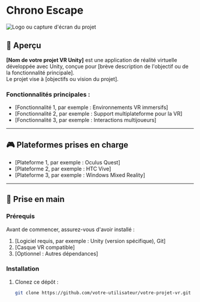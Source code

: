 # Chrono Escape

![Logo ou capture d'écran du projet](chemin/vers/image.png)

## 📖 Aperçu

**[Nom de votre projet VR Unity]** est une application de réalité virtuelle développée avec Unity, conçue pour [brève description de l'objectif ou de la fonctionnalité principale].  
Le projet vise à [objectifs ou vision du projet].

### Fonctionnalités principales :
- [Fonctionnalité 1, par exemple : Environnements VR immersifs]
- [Fonctionnalité 2, par exemple : Support multiplateforme pour la VR]
- [Fonctionnalité 3, par exemple : Interactions multijoueurs]

---

## 🎮 Plateformes prises en charge

- [Plateforme 1, par exemple : Oculus Quest]
- [Plateforme 2, par exemple : HTC Vive]
- [Plateforme 3, par exemple : Windows Mixed Reality]

---

## 🚀 Prise en main

### Prérequis

Avant de commencer, assurez-vous d'avoir installé :
1. [Logiciel requis, par exemple : Unity (version spécifique), Git]
2. [Casque VR compatible]
3. [Optionnel : Autres dépendances]

### Installation

1. Clonez ce dépôt :
   ```bash
   git clone https://github.com/votre-utilisateur/votre-projet-vr.git
